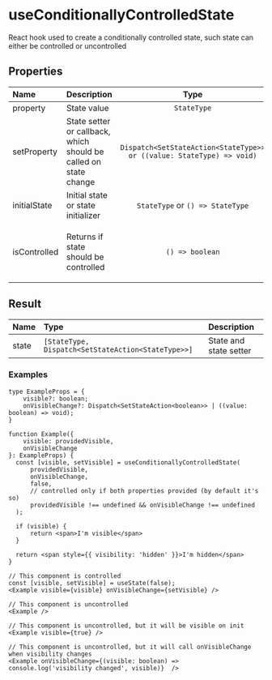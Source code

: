 # useConditionallyControlledState

React hook used to create a conditionally controlled state, such state can either be controlled or uncontrolled

## Properties

| Name         | Description                                                      |                                 Type                                  |                        Default                        |
| :----------- | :--------------------------------------------------------------- | :-------------------------------------------------------------------: | :---------------------------------------------------: |
| property     | State value                                                      |                              `StateType`                              |                                                       |
| setProperty  | State setter or callback, which should be called on state change | `Dispatch<SetStateAction<StateType>> or ((value: StateType) => void)` |                                                       |
| initialState | Initial state or state initializer                               |                   `StateType` or `() => StateType`                    |                                                       |
| isControlled | Returns if state should be controlled                            |                            `() => boolean`                            | `property !== undefined && setProperty !== undefined` |

## Result

| Name  | Type                                               | Description            |
| :---- | :------------------------------------------------- | :--------------------- |
| state | `[StateType, Dispatch<SetStateAction<StateType>>]` | State and state setter |

### Examples

```tsx
type ExampleProps = {
    visible?: boolean;
    onVisibleChange?: Dispatch<SetStateAction<boolean>> | ((value: boolean) => void);
}

function Example({
    visible: providedVisible,
    onVisibleChange
}: ExampleProps) {
  const [visible, setVisible] = useConditionallyControlledState(
      providedVisible,
      onVisibleChange,
      false,
      // controlled only if both properties provided (by default it's so)
      providedVisible !== undefined && onVisibleChange !== undefined
  );

  if (visible) {
      return <span>I'm visible</span>
  }

  return <span style={{ visibility: 'hidden' }}>I'm hidden</span>
}

// This component is controlled
const [visible, setVisible] = useState(false);
<Example visible={visible} onVisibleChange={setVisible} />

// This component is uncontrolled
<Example />

// This component is uncontrolled, but it will be visible on init
<Example visible={true} />

// This component is uncontrolled, but it will call onVisibleChange when visibility changes
<Example onVisibleChange={(visible: boolean) => console.log('visibility changed', visible)}  />
```
